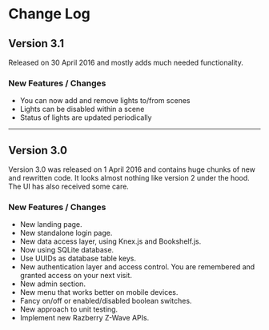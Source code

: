 # Change Log

## Version 3.1

Released on 30 April 2016 and mostly adds much needed functionality.

### New Features / Changes

* You can now add and remove lights to/from scenes
* Lights can be disabled within a scene
* Status of lights are updated periodically

---

## Version 3.0

Version 3.0 was released on 1 April 2016 and contains huge chunks of new and rewritten code.
It looks almost nothing like version 2 under the hood. The UI has also received some care.

### New Features / Changes

* New landing page.
* New standalone login page.
* New data access layer, using Knex.js and Bookshelf.js.
* Now using SQLite database.
* Use UUIDs as database table keys.
* New authentication layer and access control. You are remembered and granted access on your next visit.
* New admin section.
* New menu that works better on mobile devices.
* Fancy on/off or enabled/disabled boolean switches.
* New approach to unit testing.
* Implement new Razberry Z-Wave APIs.
